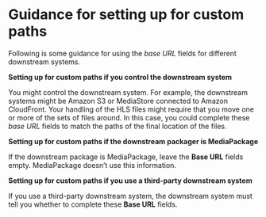 # Guidance for setting up for custom paths<a name="hls-custom-paths-guidance"></a>

Following is some guidance for using the *base URL* fields for different downstream systems\.

**Setting up for custom paths if you control the downstream system**

You might control the downstream system\. For example, the downstream systems might be Amazon S3 or MediaStore connected to Amazon CloudFront\. Your handling of the HLS files might require that you move one or more of the sets of files around\. In this case, you could complete these *base URL* fields to match the paths of the final location of the files\.

**Setting up for custom paths if the downstream packager is MediaPackage**

If the downstream package is MediaPackage, leave the **Base URL** fields empty\. MediaPackage doesn’t use this information\.

**Setting up for custom paths if you use a third\-party downstream system**

If you use a third\-party downstream system, the downstream system must tell you whether to complete these **Base URL** fields\. 